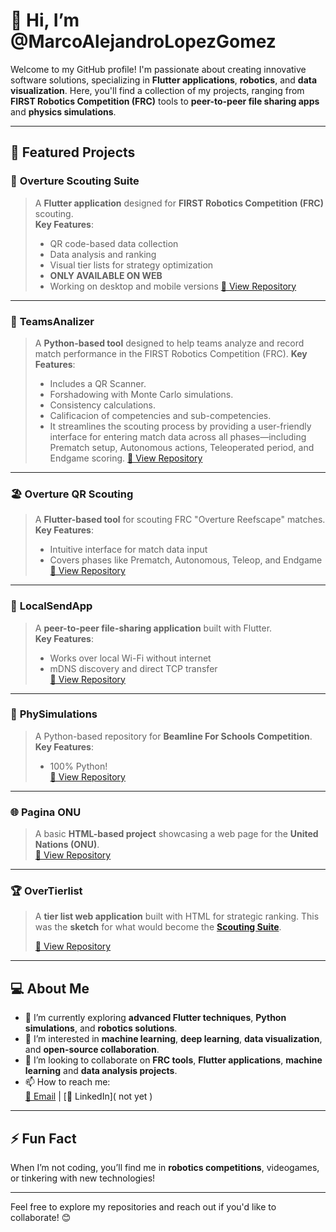 # 👋 Hi, I’m @MarcoAlejandroLopezGomez

Welcome to my GitHub profile! I'm passionate about creating innovative software solutions, specializing in **Flutter applications**, **robotics**, and **data visualization**. Here, you'll find a collection of my projects, ranging from **FIRST Robotics Competition (FRC)** tools to **peer-to-peer file sharing apps** and **physics simulations**.

---

## 🌟 Featured Projects

### 🔧 **Overture Scouting Suite**
> A **Flutter application** designed for **FIRST Robotics Competition (FRC)** scouting.  
> **Key Features**:
> - QR code-based data collection
> - Data analysis and ranking
> - Visual tier lists for strategy optimization
> - **ONLY AVAILABLE ON WEB**
> - Working on desktop and mobile versions
> [🔗 View Repository](https://github.com/MarcoAlejandroLopezGomez/Overture_ScoutingSuite_Dart)

---

### 🤖 **TeamsAnalizer**
> A **Python-based tool** designed to help teams analyze and record match performance in the FIRST Robotics Competition (FRC). 
> **Key Features**:
> - Includes a QR Scanner.
> - Forshadowing with Monte Carlo simulations.
> - Consistency calculations.
> - Calificacion of competencies and sub-competencies.
> - It streamlines the scouting process by providing a user-friendly interface for entering match data across all phases—including Prematch setup, Autonomous actions, Teleoperated period, and Endgame scoring. 
> [🔗 View Repository](https://github.com/Overture-7421/Overture-TeamsAnalizer)

---

### 🏖️ **Overture QR Scouting**
> A **Flutter-based tool** for scouting FRC "Overture Reefscape" matches.  
> **Key Features**:
> - Intuitive interface for match data input
> - Covers phases like Prematch, Autonomous, Teleop, and Endgame  
> [🔗 View Repository](https://github.com/MarcoAlejandroLopezGomez/Overture_QR_Scouting)

---

### 📡 **LocalSendApp**
> A **peer-to-peer file-sharing application** built with Flutter.  
> **Key Features**:
> - Works over local Wi-Fi without internet
> - mDNS discovery and direct TCP transfer  
> [🔗 View Repository](https://github.com/MarcoAlejandroLopezGomez/LocalSendApp)

---

### 🌌 **PhySimulations**
> A Python-based repository for **Beamline For Schools Competition**.  
> **Key Features**:
> - 100% Python!  
> [🔗 View Repository](https://github.com/MarcoAlejandroLopezGomez/PhySimulations)

---

### 🌐 **Pagina ONU**
> A basic **HTML-based project** showcasing a web page for the **United Nations (ONU)**.  
> [🔗 View Repository](https://github.com/MarcoAlejandroLopezGomez/Pagina_ONU)

---

### 🏆 **OverTierlist**
> A **tier list web application** built with HTML for strategic ranking.
> This was the **sketch** for what would become the **[Scouting Suite](https://github.com/MarcoAlejandroLopezGomez/Overture_ScoutingSuite_Dart)**.
> 
> [🔗 View Repository](https://github.com/MarcoAlejandroLopezGomez/OverTierlist)

---

## 💻 About Me
- 🌱 I’m currently exploring **advanced Flutter techniques**, **Python simulations**, and **robotics solutions**.
- 👀 I’m interested in **machine learning**, **deep learning**, **data visualization**, and **open-source collaboration**.
- 💞️ I’m looking to collaborate on **FRC tools**, **Flutter applications**, **machine learning** and **data analysis projects**.
- 📫 How to reach me:  
  [📧 Email](A01572601@tec.mx) | [💼 LinkedIn]( not yet )

---

## ⚡ Fun Fact
When I’m not coding, you’ll find me in **robotics competitions**, videogames, or tinkering with new technologies!

---

Feel free to explore my repositories and reach out if you'd like to collaborate! 😊
